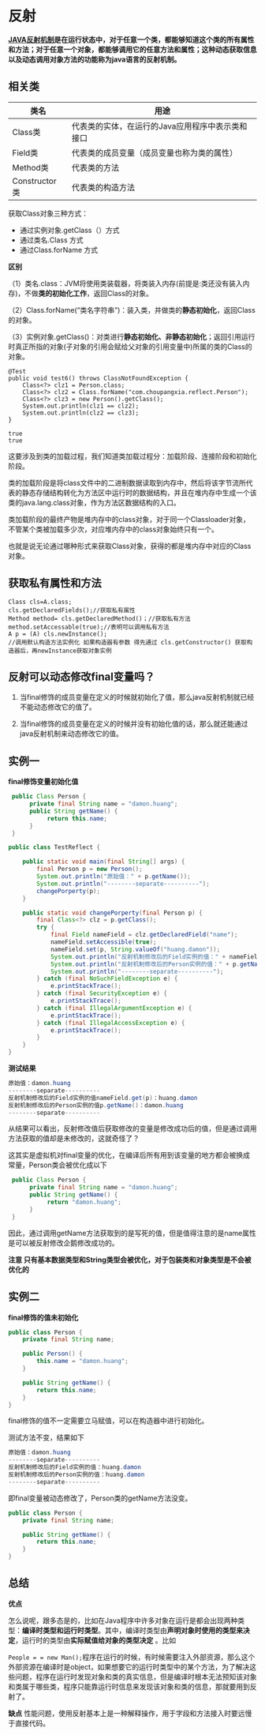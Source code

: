 # 反射

**[JAVA反射机制](https://baike.baidu.com/item/JAVA反射机制/6015990)是在运行状态中，对于任意一个类，都能够知道这个类的所有属性和方法；对于任意一个对象，都能够调用它的任意方法和属性；这种动态获取信息以及动态调用对象方法的功能称为java语言的反射机制。**

## 相关类

| 类名          | 用途                                             |
| ------------- | ------------------------------------------------ |
| Class类       | 代表类的实体，在运行的Java应用程序中表示类和接口 |
| Field类       | 代表类的成员变量（成员变量也称为类的属性）       |
| Method类      | 代表类的方法                                     |
| Constructor类 | 代表类的构造方法                                 |

获取Class对象三种方式：

- 通过实例对象.getClass（）方式
- 通过类名.Class 方式
- 通过Class.forName 方式

**区别**

（1）类名.class：JVM将使用类装载器，将类装入内存(前提是:类还没有装入内存)，不做**类的初始化工作**，返回Class的对象。

（2）Class.forName(“类名字符串”)：装入类，并做类的**静态初始化**，返回Class的对象。

（3）实例对象.getClass()：对类进行**静态初始化、非静态初始化**；返回引用运行时真正所指的对象(子对象的引用会赋给父对象的引用变量中)所属的类的Class的对象。



```
@Test
public void test6() throws ClassNotFoundException {
    Class<?> clz1 = Person.class;
    Class<?> clz2 = Class.forName("com.choupangxia.reflect.Person");
    Class<?> clz3 = new Person().getClass();
    System.out.println(clz1 == clz2);
    System.out.println(clz2 == clz3);
}
```

```
true
true
```

这要涉及到类的加载过程，我们知道类加载过程分：加载阶段、连接阶段和初始化阶段。

类的加载阶段是将class文件中的二进制数据读取到内存中，然后将该字节流所代表的静态存储结构转化为方法区中运行时的数据结构，并且在堆内存中生成一个该类的java.lang.class对象，作为方法区数据结构的入口。

类加载阶段的最终产物是堆内存中的class对象，对于同一个Classloader对象，不管某个类被加载多少次，对应堆内存中的class对象始终只有一个。

也就是说无论通过哪种形式来获取Class对象，获得的都是堆内存中对应的Class对象。

## 获取私有属性和方法

```
Class cls=A.class;
cls.getDeclaredFields();//获取私有属性
Method method= cls.getDeclaredMethod()；//获取私有方法
method.setAccessable(true);//表明可以调用私有方法
A p = (A) cls.newInstance();
//调用默认构造方法实例化 如果构造器有参数 得先通过 cls.getConstructor() 获取构造器后，再newInstance获取对象实例
```



## 反射可以动态修改final变量吗？

1. 当final修饰的成员变量在定义的时候就初始化了值，那么java反射机制就已经不能动态修改它的值了。

2. 当final修饰的成员变量在定义的时候并没有初始化值的话，那么就还能通过java反射机制来动态修改它的值。

## 实例一

**final修饰变量初始化值**

```java
 public Class Person {
      private final String name = "damon.huang";
      public String getName() {
           return this.name;
      }
 }
```

```java
public class TestReflect {

    public static void main(final String[] args) {
        final Person p = new Person();
        System.out.println("原始值：" + p.getName());
        System.out.println("--------separate----------");
        changePorperty(p);
    }

    public static void changePorperty(final Person p) {
        final Class<?> clz = p.getClass();
        try {
            final Field nameField = clz.getDeclaredField("name");
            nameField.setAccessible(true);
            nameField.set(p, String.valueOf("huang.damon"));
            System.out.println("反射机制修改后的Field实例的值：" + nameField.get(p));
            System.out.println("反射机制修改后的Person实例的值：" + p.getName());
            System.out.println("--------separate----------");
        } catch (final NoSuchFieldException e) {
            e.printStackTrace();
        } catch (final SecurityException e) {
            e.printStackTrace();
        } catch (final IllegalArgumentException e) {
            e.printStackTrace();
        } catch (final IllegalAccessException e) {
            e.printStackTrace();
        }
    }
}
```

**测试结果**

```java
原始值：damon.huang
--------separate----------
反射机制修改后的Field实例的值nameField.get(p)：huang.damon
反射机制修改后的Person实例的值p.getName()：damon.huang
--------separate----------
```

从结果可以看出，反射修改值后获取修改的变量是修改成功后的值，但是通过调用方法获取的值却是未修改的，这就奇怪了？

这其实是虚拟机对final变量的优化，在编译后所有用到该变量的地方都会被换成常量，Person类会被优化成以下

```java
 public Class Person {
      private final String name = "damon.huang";
      public String getName() {
           return "damon.huang";
      }
 }
```

因此，通过调用getName方法获取到的是写死的值，但是值得注意的是name属性是可以被反射修改企鹅修改成功的。

**注意 只有基本数据类型和String类型会被优化，对于包装类和对象类型是不会被优化的**

## 实例二

**final修饰的值未初始化**

```java
public class Person {
    private final String name;

    public Person() {
        this.name = "damon.huang";
    }

    public String getName() {
        return this.name;
    }
}
```

final修饰的值不一定需要立马赋值，可以在构造器中进行初始化。

测试方法不变，结果如下

```java
原始值：damon.huang
--------separate----------
反射机制修改后的Field实例的值：huang.damon
反射机制修改后的Person实例的值：huang.damon
--------separate----------
```

即final变量被动态修改了，Person类的getName方法没变。

```java
public class Person {
    private final String name;

    public String getName() {
        return this.name;
    }
}
```

## 总结

**优点**

怎么说呢，跟多态是的，比如在Java程序中许多对象在运行是都会出现两种类型：**编译时类型和运行时类型**。其中，编译时类型由**声明对象时使用的类型来决定**，运行时的类型由**实际赋值给对象的类型决定** 。比如

`People = = new Man();`程序在运行的时候，有时候需要注入外部资源，那么这个外部资源在编译时是object，如果想要它的运行时类型中的某个方法，为了解决这些问题，程序在运行时发现对象和类的真实信息，但是编译时根本无法预知该对象和类属于哪些类，程序只能靠运行时信息来发现该对象和类的信息，那就要用到反射了。

**缺点**  性能问题，使用反射基本上是一种解释操作，用于字段和方法接入时要远慢于直接代码。